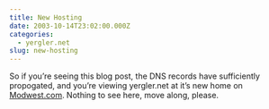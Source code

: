 ```yaml
---
title: New Hosting
date: 2003-10-14T23:02:00.000Z
categories:
  - yergler.net
slug: new-hosting
---
```

So if you’re seeing this blog post, the DNS records have sufficiently
propogated, and you’re viewing yergler.net at it’s new home on [Modwest.com][1].
Nothing to see here, move along, please.

 [1]: http://www.modwest.com
